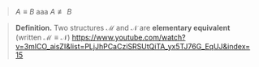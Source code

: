 > $A\equiv B$ aaa $A \not\equiv B$

> **Definition.** Two structures $\mathcal M$ and $\mathcal N$ are **elementary equivalent** (written $\mathcal M \equiv \mathcal N$)
https://www.youtube.com/watch?v=3mlCO_aisZI&list=PLjJhPCaCziSRSUtQiTA_yx5TJ76G_EqUJ&index=15
